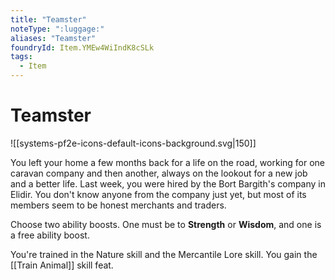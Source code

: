 ```yaml
---
title: "Teamster"
noteType: ":luggage:"
aliases: "Teamster"
foundryId: Item.YMEw4WiIndK8cSLk
tags:
  - Item
---
```


# Teamster
![[systems-pf2e-icons-default-icons-background.svg|150]]

You left your home a few months back for a life on the road, working for one caravan company and then another, always on the lookout for a new job and a better life. Last week, you were hired by the Bort Bargith's company in Elidir. You don't know anyone from the company just yet, but most of its members seem to be honest merchants and traders.

Choose two ability boosts. One must be to **Strength** or **Wisdom**, and one is a free ability boost.

You're trained in the Nature skill and the Mercantile Lore skill. You gain the [[Train Animal]] skill feat.

